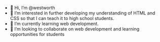 - 👋 Hi, I’m @westworth
- 👀 I’m interested in further developing my understanding of HTML and CSS so that I can teach it to high school students.
- 🌱 I’m currently learning web development.
- 💞️ I’m looking to collaborate on web development and learning opportunities for students

<!---
westworth/westworth is a ✨ special ✨ repository because its `README.md` (this file) appears on your GitHub profile.
You can click the Preview link to take a look at your changes.
--->
